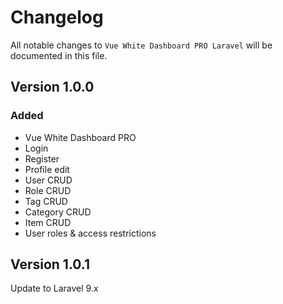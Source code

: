 # Changelog

All notable changes to `Vue White Dashboard PRO Laravel`  will be documented in this file.

## Version 1.0.0

### Added
- Vue White Dashboard PRO
- Login
- Register
- Profile edit
- User CRUD
- Role CRUD
- Tag CRUD
- Category CRUD
- Item CRUD
- User roles & access restrictions

## Version 1.0.1
Update to Laravel 9.x
